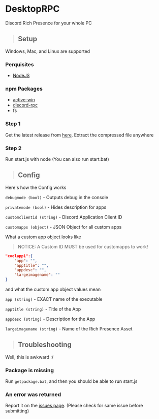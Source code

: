 # DesktopRPC
Discord Rich Presence for your whole PC

> ## Setup
Windows, Mac, and Linux are supported

### Perquisites
+ [NodeJS](https://nodejs.org/en/)

### npm Packages
+ [active-win](https://www.npmjs.com/package/active-win)
+ [discord-rpc](https://www.npmjs.com/package/discord-rpc)
+ fs

### Step 1
Get the latest release from [here](https://github.com/200Tigersbloxed/DesktopRPC/releases/latest).
Extract the compressed file anywhere

### Step 2
Run start.js with node
(You can also run start.bat)

> ## Config
Here's how the Config works

`debugmode (bool)` - Outputs debug in the console

`privatemode (bool)` - Hides description for apps

`customclientid (string)` - Discord Application Client ID

`customapps (object)` - JSON Object for all custom apps

What a custom app object looks like

> NOTICE: A Custom ID MUST be used for customapps to work!

```json
"coolapp1":{
    "app": "",
    "apptitle": "",
    "appdesc": "",
    "largeimagename": ""
}
```

and what the custom app object values mean

`app (string)` - EXACT name of the executable

`apptitle (string)` - Title of the App

`appdesc (string)` - Description for the App

`largeimagename (string)` - Name of the Rich Presence Asset

> ## Troubleshooting
Well, this is awkward :/

### Package is missing
Run `getpackage.bat`, and then you should be able to run start.js

### An error was returned
Report it on the [issues page](https://github.com/200Tigersbloxed/DesktopRPC/issues).
(Please check for same issue before submitting)
